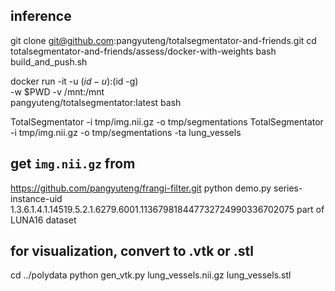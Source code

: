 
## inference

git clone git@github.com:pangyuteng/totalsegmentator-and-friends.git 
cd totalsegmentator-and-friends/assess/docker-with-weights
bash build_and_push.sh

docker run -it -u $(id -u):$(id -g) \
    -w $PWD -v /mnt:/mnt \
    pangyuteng/totalsegmentator:latest bash


TotalSegmentator -i tmp/img.nii.gz -o tmp/segmentations
TotalSegmentator -i tmp/img.nii.gz -o tmp/segmentations -ta lung_vessels


## get `img.nii.gz` from 
https://github.com/pangyuteng/frangi-filter.git
python demo.py
series-instance-uid 
1.3.6.1.4.1.14519.5.2.1.6279.6001.113679818447732724990336702075
part of LUNA16 dataset

## for visualization, convert to .vtk or .stl
cd ../polydata
python gen_vtk.py lung_vessels.nii.gz lung_vessels.stl


